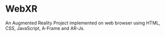 # WebXR
An Augmented Reality Project implemented on web browser using HTML, CSS, JavaScript, A-Frame and AR-Js.
